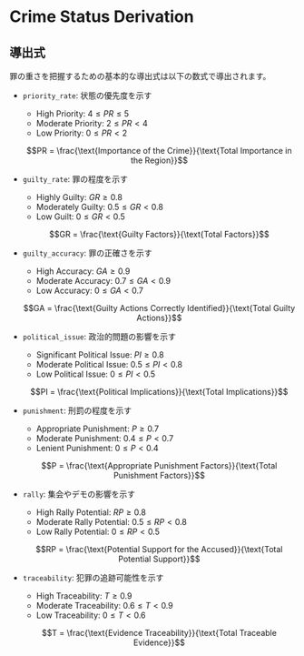 # Crime Status Derivation

## 導出式

罪の重さを把握するための基本的な導出式は以下の数式で導出されます。

- `priority_rate`: 状態の優先度を示す

   - High Priority: $4 \leq PR \leq 5$
   - Moderate Priority: $2 \leq PR < 4$
   - Low Priority: $0 \leq PR < 2$

   $$PR = \frac{\text{Importance of the Crime}}{\text{Total Importance in the Region}}$$

- `guilty_rate`: 罪の程度を示す

   - Highly Guilty: $GR \geq 0.8$
   - Moderately Guilty: $0.5 \leq GR < 0.8$
   - Low Guilt: $0 \leq GR < 0.5$

    $$GR = \frac{\text{Guilty Factors}}{\text{Total Factors}}$$

- `guilty_accuracy`: 罪の正確さを示す

   - High Accuracy: $GA \geq 0.9$
   - Moderate Accuracy: $0.7 \leq GA < 0.9$
   - Low Accuracy: $0 \leq GA < 0.7$

    $$GA = \frac{\text{Guilty Actions Correctly Identified}}{\text{Total Guilty Actions}}$$

- `political_issue`: 政治的問題の影響を示す

   - Significant Political Issue: $PI \geq 0.8$
   - Moderate Political Issue: $0.5 \leq PI < 0.8$
   - Low Political Issue: $0 \leq PI < 0.5$

    $$PI = \frac{\text{Political Implications}}{\text{Total Implications}}$$

- `punishment`: 刑罰の程度を示す

   - Appropriate Punishment: $P \geq 0.7$
   - Moderate Punishment: $0.4 \leq P < 0.7$
   - Lenient Punishment: $0 \leq P < 0.4$

    $$P = \frac{\text{Appropriate Punishment Factors}}{\text{Total Punishment Factors}}$$

- `rally`: 集会やデモの影響を示す

   - High Rally Potential: $RP \geq 0.8$
   - Moderate Rally Potential: $0.5 \leq RP < 0.8$
   - Low Rally Potential: $0 \leq RP < 0.5$

    $$RP = \frac{\text{Potential Support for the Accused}}{\text{Total Potential Support}}$$

- `traceability`: 犯罪の追跡可能性を示す

   - High Traceability: $T \geq 0.9$
   - Moderate Traceability: $0.6 \leq T < 0.9$
   - Low Traceability: $0 \leq T < 0.6$

    $$T = \frac{\text{Evidence Traceability}}{\text{Total Traceable Evidence}}$$

